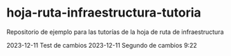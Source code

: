 # hoja-ruta-infraestructura-tutoria

Repositorio de ejemplo para las tutorías de la hoja de ruta de infraestructura

2023-12-11 Test de cambios
2023-12-11 Segundo de cambios 9:22
